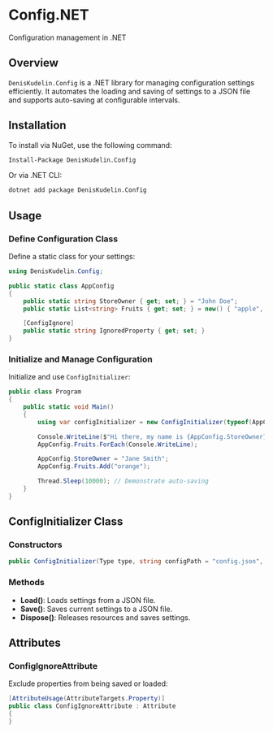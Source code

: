 # Config.NET
Configuration management in .NET

## Overview
`DenisKudelin.Config` is a .NET library for managing configuration settings efficiently. It automates the loading and saving of settings to a JSON file and supports auto-saving at configurable intervals.

## Installation
To install via NuGet, use the following command:
```bash
Install-Package DenisKudelin.Config
```
Or via .NET CLI:
```bash
dotnet add package DenisKudelin.Config
```

## Usage

### Define Configuration Class
Define a static class for your settings:
```csharp
using DenisKudelin.Config;

public static class AppConfig
{
    public static string StoreOwner { get; set; } = "John Doe";
    public static List<string> Fruits { get; set; } = new() { "apple", "banana", "pear" };

    [ConfigIgnore]
    public static string IgnoredProperty { get; set; }
}
```

### Initialize and Manage Configuration
Initialize and use `ConfigInitializer`:
```csharp
public class Program
{
    public static void Main()
    {
        using var configInitializer = new ConfigInitializer(typeof(AppConfig), "config.json", 5000);

        Console.WriteLine($"Hi there, my name is {AppConfig.StoreOwner}!");
        AppConfig.Fruits.ForEach(Console.WriteLine);

        AppConfig.StoreOwner = "Jane Smith";
        AppConfig.Fruits.Add("orange");

        Thread.Sleep(10000); // Demonstrate auto-saving
    }
}
```

## ConfigInitializer Class

### Constructors
```csharp
public ConfigInitializer(Type type, string configPath = "config.json", int autoSaveInterval = 0)
```

### Methods
- **Load()**: Loads settings from a JSON file.
- **Save()**: Saves current settings to a JSON file.
- **Dispose()**: Releases resources and saves settings.

## Attributes

### ConfigIgnoreAttribute
Exclude properties from being saved or loaded:
```csharp
[AttributeUsage(AttributeTargets.Property)]
public class ConfigIgnoreAttribute : Attribute
{
}
```
